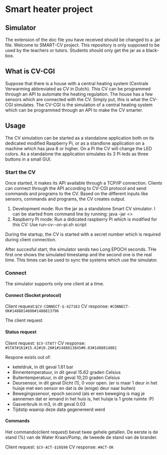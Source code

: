 # Smart heater project

## Simulator
The extension of the doc file you have received should be changed to a .jar file.
Welcome to SMART-CV project. This repository is only supposed to be used by the teachers or tutors. Students should only get the jar as a black-box.

## What is CV-CGI
Suppose that there is a house with a central heating system (Centrale Verwarming abbreviated as CV in Dutch). This CV can be programmed through an API to automate the heating regulation. The house has a few sensors which are connected with the CV. Simply put, this is what the CV-CGI simulates. The CV-CGI is the simulation of a central heating system which can be programmed through an API to make the CV smarter.

## Usage
The CV simulation can be started as a standalone application both on its dedicated modified Raspberry Pi, or as a standlone application on a machine which has java 8 or higher. On a Pi the CV will change the LED colors. As a standalone the application simulates its 3 Pi leds as three buttons in a small GUI.

### Start the CV
Once started, it makes its API available through a TCP/IP connection. Clients can connect through the API according to CV-CGI protocol and send commands and programs to the CV. Based on the different inputs like sensors, commands and programs, the CV creates output.

1. Development mode: Run the jar as a standalone Smart CV simulator. I can be started from command line by running: java -jar <<CV-CGI-JAR>>
2. Raspberry Pi mode: Run a didicated raspberry Pi which is modified for this CV: Use run-cv--on-pi.sh script

During the startup, the CV is started with a secret number which is required during client connection.

After succesful start, the simulator sends two  Long EPOCH seconds. THe first one shows the simulated timestamp and the second one is the real time. This times can be used to sync the systems which use the simulator.

### Connect
The simulator supports only one client at a time.

#### Connect (Socket protocol)

Client request:`$CV-CONNECT-$-427163`
CV response: `#CONNECT-OK#1488814606#1488813796`

The client request


#### Status request
Client request:   `$CV-STAT?`
CV response:  `#STAT#161#15.62#10.20#1#1488813845#0.03#1488814881`

Respone exists out of:
- keteldruk, in dit geval 1.61 bar
- Binnentemperatuur, in dit geval 15.62 graden Celsius
- Buitentemperatuur, in dit geval 10,20 graden Celsius
- Deursensor, in dit geval Dicht (1), 0 voor open. (er is maar 1 deur in het huisje met een sensor en dat is de (enige) deur naar buiten)
- Bewegingssensor, epoch second (als er een beweging is mag je aannemen dat er iemand in het huis is, het huisje is 1 grote ruimte :P)
- Gasverbruik in m3, in dit geval 0.03
- Tijdstip waarop deze data gegenereerd werd

#### Commands
Het commando(client request) bevat twee gehele getallen. De eerste is de stand (%) van de Water Kraan/Pomp, de tweede de stand van de brander.

Client request:  `$CV-ACT-$10$90`
CV response: `#ACT-OK`

